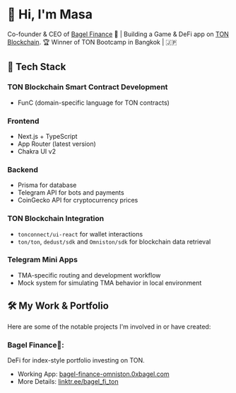 # 👋 Hi, I'm Masa
Co-founder & CEO of [Bagel Finance](https://bagel-finance-omniston.0xbagel.com/) 🥯 | Building a Game & DeFi app on [TON Blockchain](https://ton.org).  🏆 Winner of TON Bootcamp in Bangkok | 🇯🇵

## 🚀 Tech Stack  
### TON Blockchain Smart Contract Development
- FunC (domain-specific language for TON contracts)

### Frontend
- Next.js + TypeScript
- App Router (latest version)
- Chakra UI v2

### Backend
- Prisma for database
- Telegram API for bots and payments
- CoinGecko API for cryptocurrency prices

### TON Blockchain Integration
- `tonconnect/ui-react` for wallet interactions
- `ton/ton`, `dedust/sdk` and `Omniston/sdk` for blockchain data retrieval

### Telegram Mini Apps
- TMA-specific routing and development workflow
- Mock system for simulating TMA behavior in local environment

## 🛠️ My Work & Portfolio
Here are some of the notable projects I'm involved in or have created:
### **Bagel Finance🥯**: 
DeFi for index-style portfolio investing on TON.
- Working App: [bagel-finance-omniston.0xbagel.com](https://bagel-finance-omniston.0xbagel.com/)
- More Details: [linktr.ee/bagel_fi_ton](https://linktr.ee/bagel_fi_ton)

